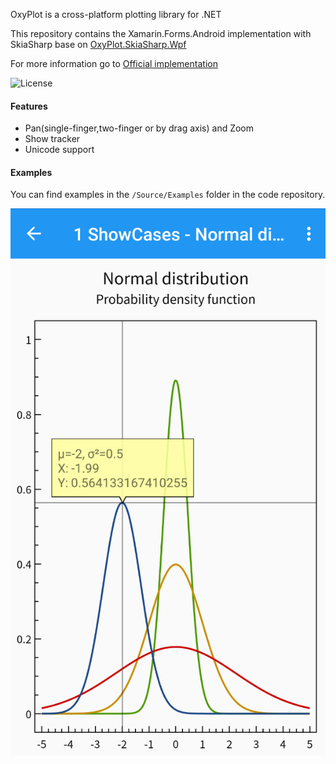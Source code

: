 OxyPlot is a cross-platform plotting library for .NET

This repository contains the Xamarin.Forms.Android implementation with SkiaSharp base on [OxyPlot.SkiaSharp.Wpf](https://github.com/oxyplot/oxyplot/tree/develop/Source/OxyPlot.SkiaSharp.Wpf) 

For more information go to [Official implementation](https://github.com/oxyplot/oxyplot-xamarin)

![License](https://img.shields.io/badge/license-MIT-red.svg)

#### Features
- Pan(single-finger,two-finger or by drag axis) and Zoom
- Show tracker
- Unicode support

#### Examples

You can find examples in the `/Source/Examples` folder in the code repository.

![Plot](ScreenShots/normal-distributions.png)